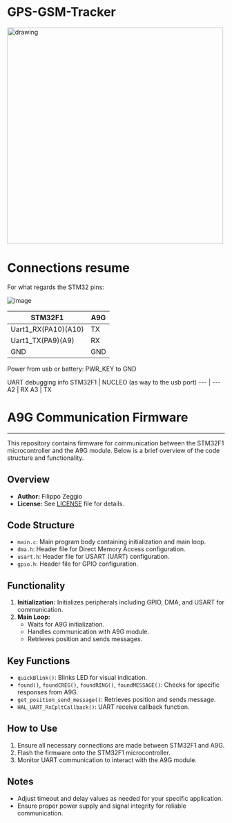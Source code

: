 # GPS-GSM-Tracker
<img src="https://github.com/curcuman/GPS-GSM-Tracker/assets/93979835/13118b91-a07c-41dd-8add-ee403fea27e9" alt="drawing" width="500"/>


# Connections resume
For what regards the STM32 pins:

![image](https://github.com/curcuman/GPS-GSM-Tracker/assets/93979835/4651a463-d4fb-49e6-8654-f92fa3b303e1)

STM32F1    |  A9G
--- | ---
Uart1_RX(PA10)(A10)  |  TX
Uart1_TX(PA9)(A9)    |  RX
GND                  |  GND


Power from usb or battery: PWR_KEY to GND

UART debugging info
STM32F1  | NUCLEO (as way to the usb port)
--- | ---
A2        |                   RX
A3        |                   TX


# A9G Communication Firmware

---

This repository contains firmware for communication between the STM32F1 microcontroller and the A9G module. Below is a brief overview of the code structure and functionality.

## Overview

- **Author:** Filippo Zeggio
- **License:** See [LICENSE](LICENSE) file for details.

## Code Structure

- `main.c`: Main program body containing initialization and main loop.
- `dma.h`: Header file for Direct Memory Access configuration.
- `usart.h`: Header file for USART (UART) configuration.
- `gpio.h`: Header file for GPIO configuration.

## Functionality

1. **Initialization:** Initializes peripherals including GPIO, DMA, and USART for communication.
2. **Main Loop:**
   - Waits for A9G initialization.
   - Handles communication with A9G module.
   - Retrieves position and sends messages.

## Key Functions

- `quickBlink()`: Blinks LED for visual indication.
- `found()`, `foundCREG()`, `foundRING()`, `foundMESSAGE()`: Checks for specific responses from A9G.
- `get_position_send_message()`: Retrieves position and sends message.
- `HAL_UART_RxCpltCallback()`: UART receive callback function.

## How to Use

1. Ensure all necessary connections are made between STM32F1 and A9G.
2. Flash the firmware onto the STM32F1 microcontroller.
3. Monitor UART communication to interact with the A9G module.

## Notes

- Adjust timeout and delay values as needed for your specific application.
- Ensure proper power supply and signal integrity for reliable communication.

